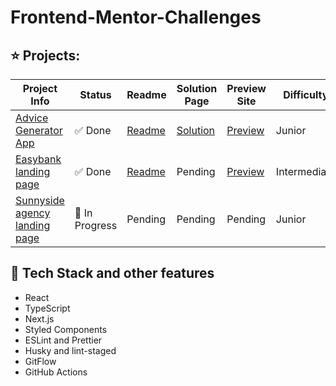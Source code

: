 # Frontend-Mentor-Challenges

## ⭐ Projects:
| Project Info | Status | Readme | Solution Page | Preview Site | Difficulty |
|-|-|-|-|-|-|
| [Advice Generator App](https://www.frontendmentor.io/challenges/advice-generator-app-QdUG-13db)| ✅ Done | [Readme](https://github.com/EstherMarie/Frontend-Mentor-Challenges/wiki/Advice-Generator-App) | [Solution](https://www.frontendmentor.io/solutions/advice-generator-app-with-react-typescript-nextjs-and-fetch-api-Nf-TFbfKub) | [Preview](https://frontend-mentor-challenges-esthermarie.vercel.app/advice-generator-app) | Junior |
| [Easybank landing page](https://www.frontendmentor.io/challenges/easybank-landing-page-WaUhkoDN) | ✅ Done | [Readme](https://github.com/EstherMarie/Frontend-Mentor-Challenges/wiki/Easybank-Landing-Page) | Pending | [Preview](https://frontend-mentor-challenges-esthermarie.vercel.app/easybank-landing-page) | Intermediate |
| [Sunnyside agency landing page](https://www.frontendmentor.io/challenges/sunnyside-agency-landing-page-7yVs3B6ef) | 🚧 In Progress | Pending | Pending | Pending | Junior | 

## 🚀 Tech Stack and other features

- React
- TypeScript
- Next.js
- Styled Components
- ESLint and Prettier
- Husky and lint-staged
- GitFlow
- GitHub Actions
